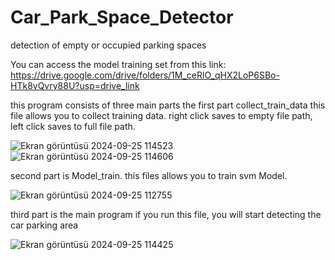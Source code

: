 # Car_Park_Space_Detector
detection of empty or occupied parking spaces

You can access the model training set from this link: https://drive.google.com/drive/folders/1M_ceRlO_qHX2LoP6SBo-HTk8vQvry88U?usp=drive_link

this program consists of three main parts the first part collect_train_data this file allows you to collect training data. right click saves to empty file path, left click saves to full file path.

![Ekran görüntüsü 2024-09-25 114523](https://github.com/user-attachments/assets/6f948a79-9ade-4cd0-b071-cef4209654eb)
![Ekran görüntüsü 2024-09-25 114606](https://github.com/user-attachments/assets/313622b1-cc82-48da-a65f-12dd92d8bd5f)

second part is Model_train. this files allows you to train svm Model.

![Ekran görüntüsü 2024-09-25 112755](https://github.com/user-attachments/assets/7434f80a-5edb-42b6-a9ed-83156de45c23)

third part is the main program if you run this file, you will start detecting the car parking area

![Ekran görüntüsü 2024-09-25 114425](https://github.com/user-attachments/assets/ea69e54b-d3fc-4b37-a383-0a47b6a6f30a)


